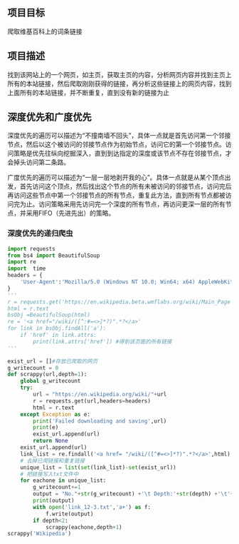 ## 项目目标

爬取维基百科上的词条链接

## 项目描述

找到该网站上的一个网页，如主页，获取主页的内容，分析网页内容并找到主页上所有的本站链接，然后爬取刚刚获得的链接，再分析这些链接上的网页内容，找到上面所有的本站链接，并不断重复，直到没有新的链接为止

## 深度优先和广度优先

深度优先的遍历可以描述为“不撞南墙不回头”，具体一点就是首先访问第一个邻接节点，然后以这个被访问的邻接节点作为初始节点，访问它的第一个邻接节点。访问策略是优先往纵向挖掘深入，直到到达指定的深度或该节点不存在邻接节点，才会掉头访问第二条路。

广度优先的遍历可以描述为“一层一层地剥开我的心”。具体一点就是从某个顶点出发，首先访问这个顶点，然后找出这个节点的所有未被访问的邻接节点，访问完后再访问这些节点中第一个邻接节点的所有节点，重复此方法，直到所有节点都被访问完为止。访问策略采用先访问完一个深度的所有节点，再访问更深一层的所有节点，并采用FIFO（先进先出）的策略。

### 深度优先的递归爬虫

```python
import requests
from bs4 import BeautifulSoup
import re
import  time
headers = {
    'User-Agent':'Mozilla/5.0 (Windows NT 10.0; Win64; x64) AppleWebKit/537.36 (KHTML, like Gecko) Chrome/61.0.3163.91 Safari/537.36'
}
'''
r = requests.get('https://en.wikipedia.beta.wmflabs.org/wiki/Main_Page',headers=headers)
html = r.text
bsObj =BeautifulSoup(html)
re = '<a href="/wiki/([^:#=<>]*?)".*?</a>'
for link in bsObj.findAll('a'):
    if 'href' in link.attrs:
        print(link.attrs['href']) #得到该页面的所有链接
'''

exist_url = []#存放已爬取的网页
g_writecount = 0
def scrappy(url,depth=1):
    global g_writecount
    try:
        url = "https://en.wikipedia.org/wiki/"+url
        r = requests.get(url,headers=headers)
        html = r.text
    except Exception as e:
        print('Failed downloading and saving',url)
        print(e)
        exist_url.append(url)
        return None
    exist_url.append(url)
    link_list = re.findall('<a href= "/wiki/([^#=<>]*?)".*?</a>',html)
    # 去掉已爬链接和重复链接
    unique_list = list(set(link_list)-set(exist_url))
    # 把链接写入txt文件中
    for eachone in unique_list:
        g_writecount+=1
        output = "No."+str(g_writecount) +'\t Depth:'+str(depth) +'\t'+url+'->'+eachone + '\n'
        print(output)
        with open('link_12-3.txt','a+') as f:
            f.write(output)
        if depth<2:
            scrappy(eachone,depth+1)
scrappy('Wikipedia')
```

